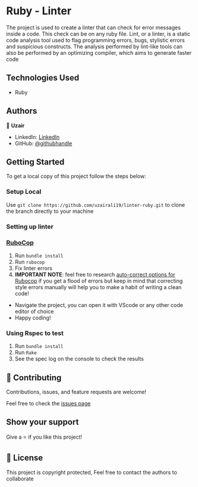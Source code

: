 # Ruby - Linter

The project is used to create a linter that can check for error messages inside a code. This check can be on any ruby file. Lint, or a linter, is a static code analysis tool used to flag programming errors, bugs, stylistic errors and suspicious constructs. The analysis performed by lint-like tools can also be performed by an optimizing compiler, which aims to generate faster code

## Technologies Used

- Ruby

## Authors

👤 **Uzair**

- LinkedIn: [LinkedIn](https://www.linkedin.com/in/uzair-ali-964187166/)
- GitHub: [@githubhandle](https://github.com/uzairali19)

## Getting Started

To get a local copy of this project follow the steps below:

### Setup Local

Use `git clone https://github.com/uzairali19/linter-ruby.git` to clone the branch directly to your machine

### Setting up linter

### [RuboCop](https://docs.rubocop.org/en/stable/)

1. Run `bundle install`
2. Run `rubocop`
3. Fix linter errors
4. **IMPORTANT NOTE**: feel free to research [auto-correct options for Rubocop](https://rubocop.readthedocs.io/en/latest/auto_correct/) if you get a flood of errors but keep in mind that correcting style errors manually will help you to make a habit of writing a clean code!

- Navigate the project, you can open it with VScode or any other code editor of choice
- Happy coding!

### Using Rspec to test

1. Run `bundle install`
2. Run `Rake`
3. See the spec log on the console to check the results

## 🤝 Contributing

Contributions, issues, and feature requests are welcome!

Feel free to check the [issues page](https://github.com/uzairali19/linter-ruby/issues)

## Show your support

Give a ⭐️ if you like this project!

## 📝 License

This project is copyright protected, Feel free to contact the authors to collaborate
